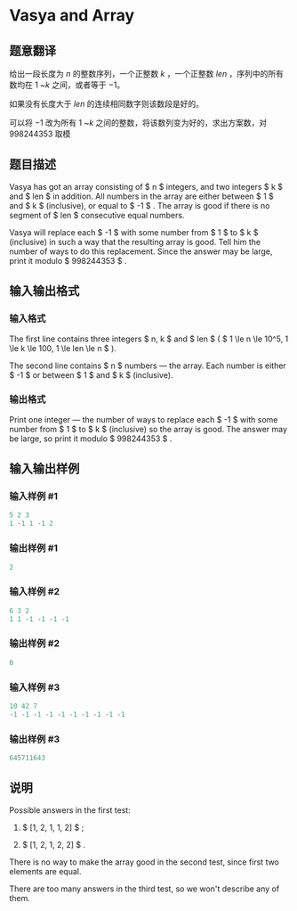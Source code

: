 # Vasya and Array

## 题意翻译

给出一段长度为 $n$ 的整数序列，一个正整数 $k$ ，一个正整数 $len$ ，序列中的所有数均在 $1$ ~$k$ 之间，或者等于 $-1$。

如果没有长度大于 $len$ 的连续相同数字则该数段是好的。

可以将 $-1$ 改为所有 $1$ ~$k$ 之间的整数，将该数列变为好的，求出方案数，对 $998244353$ 取模

## 题目描述

Vasya has got an array consisting of $ n $ integers, and two integers $ k $ and $ len $ in addition. All numbers in the array are either between $ 1 $ and $ k $ (inclusive), or equal to $ -1 $ . The array is good if there is no segment of $ len $ consecutive equal numbers.

Vasya will replace each $ -1 $ with some number from $ 1 $ to $ k $ (inclusive) in such a way that the resulting array is good. Tell him the number of ways to do this replacement. Since the answer may be large, print it modulo $ 998244353 $ .

## 输入输出格式

### 输入格式

The first line contains three integers $ n, k $ and $ len $ ( $ 1 \le n \le 10^5, 1 \le k \le 100, 1 \le len \le n $ ).

The second line contains $ n $ numbers — the array. Each number is either $ -1 $ or between $ 1 $ and $ k $ (inclusive).

### 输出格式

Print one integer — the number of ways to replace each $ -1 $ with some number from $ 1 $ to $ k $ (inclusive) so the array is good. The answer may be large, so print it modulo $ 998244353 $ .

## 输入输出样例

### 输入样例 #1

```cpp
5 2 3
1 -1 1 -1 2

```
### 输出样例 #1

```cpp
2

```
### 输入样例 #2

```cpp
6 3 2
1 1 -1 -1 -1 -1

```
### 输出样例 #2

```cpp
0

```
### 输入样例 #3

```cpp
10 42 7
-1 -1 -1 -1 -1 -1 -1 -1 -1 -1

```
### 输出样例 #3

```cpp
645711643

```
## 说明

Possible answers in the first test:

1. $ [1, 2, 1, 1, 2] $ ;

2. $ [1, 2, 1, 2, 2] $ .

There is no way to make the array good in the second test, since first two elements are equal.

There are too many answers in the third test, so we won't describe any of them.

